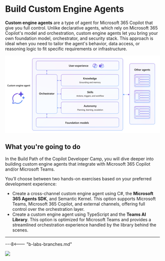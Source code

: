 
# Build Custom Engine Agents

**Custom engine agents** are a type of agent for Microsoft 365 Copilot that give you full control. Unlike declarative agents, which rely on Microsoft 365 Copilot's model and orchestration, custom engine agents let you bring your own foundation model, orchestrator, and security stack. This approach is ideal when you need to tailor the agent's behavior, data access, or reasoning logic to fit specific requirements or infrastructure.

![Custom engine agent diagram](../../assets/images/m365-custom-engine-agent.png)

## What you're going to do

In the Build Path of the Copilot Developer Camp, you will dive deeper into building custom engine agents that integrate with Microsoft 365 Copilot and/or Microsoft Teams.

You’ll choose between two hands-on exercises based on your preferred development experience:

* Create a cross-channel custom engine agent using C#, the **Microsoft 365 Agents SDK**, and Semantic Kernel. This option supports Microsoft Teams, Microsoft 365 Copilot, and external channels, offering full control over the orchestration layer.
* Create a custom engine agent using TypeScript and the **Teams AI Library**. This option is optimized for Microsoft Teams and provides a streamlined orchestration experience handled by the library behind the scenes.

---

---8<--- "b-labs-branches.md"

<img src="https://m365-visitor-stats.azurewebsites.net/copilot-camp/custom-engine/index" />